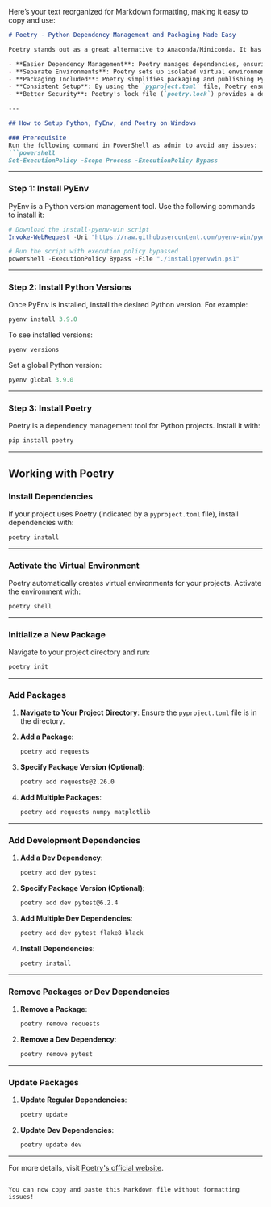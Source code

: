 Here’s your text reorganized for Markdown formatting, making it easy to copy and use:

```markdown
# Poetry - Python Dependency Management and Packaging Made Easy

Poetry stands out as a great alternative to Anaconda/Miniconda. It has several benefits:

- **Easier Dependency Management**: Poetry manages dependencies, ensuring the right versions are installed and preventing conflicts.
- **Separate Environments**: Poetry sets up isolated virtual environments, keeping development setups clean and reproducible.
- **Packaging Included**: Poetry simplifies packaging and publishing Python projects.
- **Consistent Setup**: By using the `pyproject.toml` file, Poetry ensures all project contributors have the same environment, reducing "it works on my machine" issues.
- **Better Security**: Poetry's lock file (`poetry.lock`) provides a detailed view of dependencies, making it easier to handle security concerns.

---

## How to Setup Python, PyEnv, and Poetry on Windows

### Prerequisite
Run the following command in PowerShell as admin to avoid any issues:
```powershell
Set-ExecutionPolicy -Scope Process -ExecutionPolicy Bypass
```

---

### Step 1: Install PyEnv
PyEnv is a Python version management tool. Use the following commands to install it:

```powershell
# Download the install-pyenv-win script
Invoke-WebRequest -Uri "https://raw.githubusercontent.com/pyenv-win/pyenv-win/master/pyenv-win/install-pyenv-win.ps1" -OutFile "./installpyenvwin.ps1"

# Run the script with execution policy bypassed
powershell -ExecutionPolicy Bypass -File "./installpyenvwin.ps1"
```

---

### Step 2: Install Python Versions
Once PyEnv is installed, install the desired Python version. For example:

```powershell
pyenv install 3.9.0
```

To see installed versions:
```powershell
pyenv versions
```

Set a global Python version:
```powershell
pyenv global 3.9.0
```

---

### Step 3: Install Poetry
Poetry is a dependency management tool for Python projects. Install it with:

```powershell
pip install poetry
```

---

## Working with Poetry

### Install Dependencies
If your project uses Poetry (indicated by a `pyproject.toml` file), install dependencies with:

```bash
poetry install
```

---

### Activate the Virtual Environment
Poetry automatically creates virtual environments for your projects. Activate the environment with:

```bash
poetry shell
```

---

### Initialize a New Package
Navigate to your project directory and run:

```bash
poetry init
```

---

### Add Packages
1. **Navigate to Your Project Directory**:
   Ensure the `pyproject.toml` file is in the directory.

2. **Add a Package**:
   ```bash
   poetry add requests
   ```

3. **Specify Package Version (Optional)**:
   ```bash
   poetry add requests@2.26.0
   ```

4. **Add Multiple Packages**:
   ```bash
   poetry add requests numpy matplotlib
   ```

---

### Add Development Dependencies
1. **Add a Dev Dependency**:
   ```bash
   poetry add dev pytest
   ```

2. **Specify Package Version (Optional)**:
   ```bash
   poetry add dev pytest@6.2.4
   ```

3. **Add Multiple Dev Dependencies**:
   ```bash
   poetry add dev pytest flake8 black
   ```

4. **Install Dependencies**:
   ```bash
   poetry install
   ```

---

### Remove Packages or Dev Dependencies
1. **Remove a Package**:
   ```bash
   poetry remove requests
   ```

2. **Remove a Dev Dependency**:
   ```bash
   poetry remove pytest
   ```

---

### Update Packages
1. **Update Regular Dependencies**:
   ```bash
   poetry update
   ```

2. **Update Dev Dependencies**:
   ```bash
   poetry update dev
   ```

---

For more details, visit [Poetry's official website](https://python-poetry.org).
```

You can now copy and paste this Markdown file without formatting issues!
